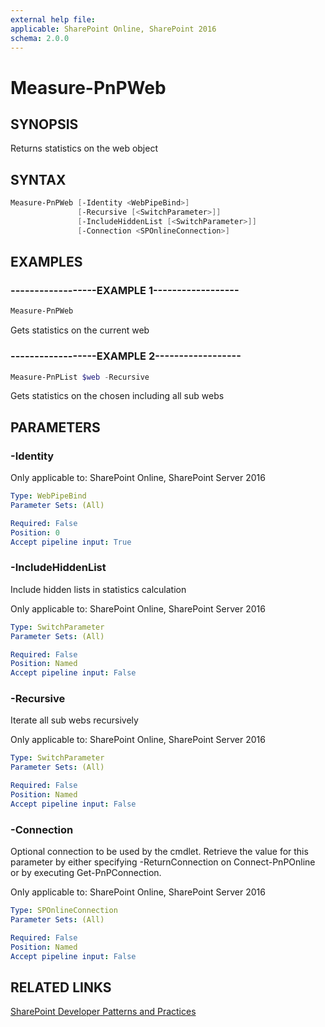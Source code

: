 ```yaml
---
external help file:
applicable: SharePoint Online, SharePoint 2016
schema: 2.0.0
---
```

# Measure-PnPWeb

## SYNOPSIS
Returns statistics on the web object

## SYNTAX 

```powershell
Measure-PnPWeb [-Identity <WebPipeBind>]
               [-Recursive [<SwitchParameter>]]
               [-IncludeHiddenList [<SwitchParameter>]]
               [-Connection <SPOnlineConnection>]
```

## EXAMPLES

### ------------------EXAMPLE 1------------------
```powershell
Measure-PnPWeb
```

Gets statistics on the current web

### ------------------EXAMPLE 2------------------
```powershell
Measure-PnPList $web -Recursive
```

Gets statistics on the chosen including all sub webs

## PARAMETERS

### -Identity


Only applicable to: SharePoint Online, SharePoint Server 2016

```yaml
Type: WebPipeBind
Parameter Sets: (All)

Required: False
Position: 0
Accept pipeline input: True
```

### -IncludeHiddenList
Include hidden lists in statistics calculation

Only applicable to: SharePoint Online, SharePoint Server 2016

```yaml
Type: SwitchParameter
Parameter Sets: (All)

Required: False
Position: Named
Accept pipeline input: False
```

### -Recursive
Iterate all sub webs recursively

Only applicable to: SharePoint Online, SharePoint Server 2016

```yaml
Type: SwitchParameter
Parameter Sets: (All)

Required: False
Position: Named
Accept pipeline input: False
```

### -Connection
Optional connection to be used by the cmdlet. Retrieve the value for this parameter by either specifying -ReturnConnection on Connect-PnPOnline or by executing Get-PnPConnection.

Only applicable to: SharePoint Online, SharePoint Server 2016

```yaml
Type: SPOnlineConnection
Parameter Sets: (All)

Required: False
Position: Named
Accept pipeline input: False
```

## RELATED LINKS

[SharePoint Developer Patterns and Practices](http://aka.ms/sppnp)